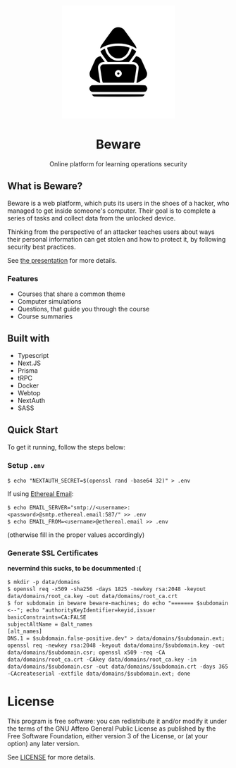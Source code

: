 <p align="center">
  <img width=256px src="./assets/hacker.svg" />
  <h1 align="center">Beware</h1>
  <p align="center">Online platform for learning operations security</p>
</p>

## What is Beware?

Beware is a web platform, which puts its users in the shoes of a hacker, who managed to get inside someone's computer. Their goal is to complete a series of tasks and collect data from the unlocked device.

Thinking from the perspective of an attacker teaches users about ways their personal information can get stolen and how to protect it, by following security best practices.

See [the presentation](./beware.pdf) for more details.

### Features

-   Courses that share a common theme
-   Computer simulations
-   Questions, that guide you through the course
-   Course summaries

## Built with

-   Typescript
-   Next.JS
-   Prisma
-   tRPC
-   Docker
-   Webtop
-   NextAuth
-   SASS

## Quick Start

To get it running, follow the steps below:

### Setup `.env`

```console
$ echo "NEXTAUTH_SECRET=$(openssl rand -base64 32)" > .env
```

If using [Ethereal Email](https://ethereal.email/):

```console
$ echo EMAIL_SERVER="smtp://<username>:<password>@smtp.ethereal.email:587/" >> .env
$ echo EMAIL_FROM=<username>@ethereal.email >> .env
```

(otherwise fill in the proper values accordingly)

### Generate SSL Certificates

**nevermind this sucks, to be docummented :(**

```console
$ mkdir -p data/domains
$ openssl req -x509 -sha256 -days 1825 -newkey rsa:2048 -keyout data/domains/root_ca.key -out data/domains/root_ca.crt
$ for subdomain in beware beware-machines; do echo "======= $subdomain <--"; echo "authorityKeyIdentifier=keyid,issuer
basicConstraints=CA:FALSE
subjectAltName = @alt_names
[alt_names]
DNS.1 = $subdomain.false-positive.dev" > data/domains/$subdomain.ext; openssl req -newkey rsa:2048 -keyout data/domains/$subdomain.key -out data/domains/$subdomain.csr; openssl x509 -req -CA data/domains/root_ca.crt -CAkey data/domains/root_ca.key -in data/domains/$subdomain.csr -out data/domains/$subdomain.crt -days 365 -CAcreateserial -extfile data/domains/$subdomain.ext; done
```

# License

This program is free software: you can redistribute it and/or modify
it under the terms of the GNU Affero General Public License as published by
the Free Software Foundation, either version 3 of the License, or
(at your option) any later version.

See [LICENSE](./LICENSE) for more details.
